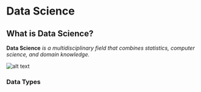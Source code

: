 # Data Science
## What is Data Science?
**Data Science** *is a multidisciplinary field that combines statistics, computer science, and domain knowledge.*

![alt text](DS.jpg)

### Data Types
